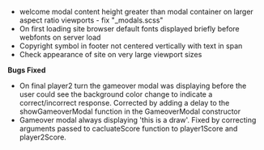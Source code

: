 * welcome modal content height greater than modal container on larger aspect ratio viewports - fix "_modals.scss"
* On first loading site browser default fonts displayed briefly before webfonts on server load
* Copyright symbol in footer not centered vertically with text in span
* Check appearance of site on very large viewport sizes

**Bugs Fixed**

* On final player2 turn the gameover modal was displaying before the user could see the background color change to indicate a correct/incorrect response. Corrected by adding a delay to the showGameoverModal function in the GameoverModal constructor
* Gameover modal always displaying 'this is a draw'. Fixed by correcting arguments passed to cacluateScore function to player1Score and player2Score.